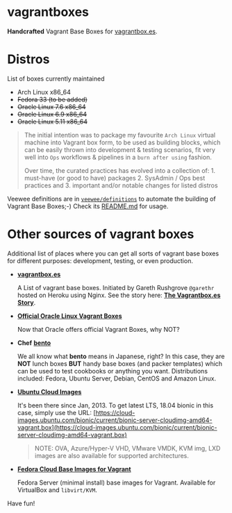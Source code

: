 vagrantboxes
============

**Handcrafted** Vagrant Base Boxes for [vagrantbox.es](http://vagrantbox.es).

# Distros

List of boxes currently maintained

- Arch Linux x86_64
- ~~Fedora 33 (to be added)~~
- ~~Oracle Linux 7.6 x86_64~~
- ~~Oracle Linux 6.9 x86_64~~
- ~~Oracle Linux 5.11 x86_64~~

> The initial intention was to package my favourite `Arch Linux` virtual machine into Vagrant box form, to be used as building blocks, which can be easily thrown into development & testing scenarios, fit very well into `Ops` workflows & pipelines in a `burn after using` fashion.
>
> Over time, the curated practices has evolved into a collection of: 1. must-have (or good to have) packages 2. SysAdmin / Ops best practices and 3. important and/or notable changes for listed distros

Veewee definitions are in [`veewee/definitions`](https://github.com/terrywang/vagrantboxes/tree/master/veewee/definitions) to automate the building of Vagrant Base Boxes;-) Check its [README.md](https://github.com/terrywang/vagrantboxes/blob/master/veewee/README.md) for usage.

# Other sources of vagrant boxes

Additional list of places where you can get all sorts of vagrant base boxes for different purposes: development, testing, or even production.

- [**vagrantbox.es**](http://vagrantbox.es)

  A List of vagrant base boxes. Initiated by Gareth Rushgrove `@garethr` hosted on Heroku using Nginx. See the story here: [**The Vagrantbox.es Story**](http://www.morethanseven.net/2012/07/01/The-vagrantbox.es-story/).

- [**Official Oracle Linux Vagrant Boxes**](https://yum.oracle.com/boxes)

  Now that Oracle offers official Vagrant Boxes, why NOT?

- **Chef** [**bento**](https://github.com/chef/bento)

  We all know what **bento** means in Japanese, right? In this case, they are **NOT** lunch boxes **BUT** handy base boxes (and packer templates) which can be used to test cookbooks or anything you want. Distributions included: Fedora, Ubuntu Server, Debian, CentOS and Amazon Linux.

- [**Ubuntu Cloud Images**](https://cloud-images.ubuntu.com)

  It's been there since Jan, 2013. To get latest LTS, 18.04 bionic in this case, simply use the URL: [https://cloud-images.ubuntu.com/bionic/current/bionic-server-cloudimg-amd64-vagrant.box](https://cloud-images.ubuntu.com/bionic/current/bionic-server-cloudimg-amd64-vagrant.box)
  > NOTE: OVA, Azure/Hyper-V VHD, VMware VMDK, KVM img, LXD images are also available for supported architectures.

- [**Fedora Cloud Base Images for Vagrant**](https://alt.fedoraproject.org/cloud/)
  
  Fedora Server (minimal install) base images for Vagrant. Available for VirtualBox and `libvirt/KVM`.
 
Have fun!
